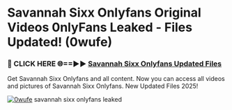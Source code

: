 # Savannah Sixx Onlyfans Original Videos 0nlyFans Leaked - Files Updated! (0wufe)

<h3>🔴 CLICK HERE 🌐==►► <a href="https://tinyurl.com/3hn5wdd3" rel="nofollow">Savannah Sixx Onlyfans Updated Files</a></h3>

Get Savannah Sixx Onlyfans and all content. Now you can access all videos and pictures of Savannah Sixx Onlyfans. New Updated Files 2025!

[![0wufe](https://i.imgur.com/4HnBqBT.gif)](https://tinyurl.com/3hn5wdd3)
savannah sixx onlyfans leaked